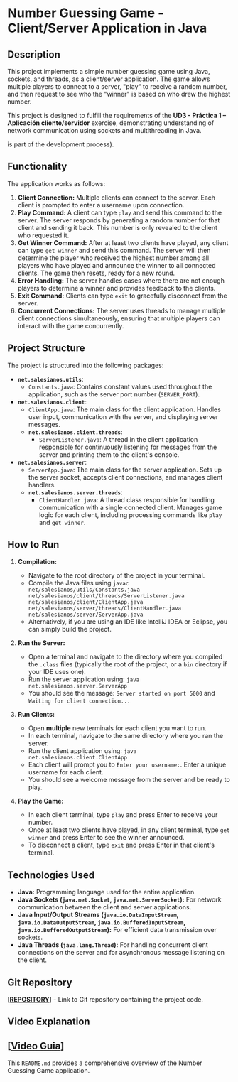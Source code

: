 # Number Guessing Game - Client/Server Application in Java

## Description

This project implements a simple number guessing game using Java, sockets, and threads, as a client/server application.  The game allows multiple players to connect to a server, "play" to receive a random number, and then request to see who the "winner" is based on who drew the highest number.

This project is designed to fulfill the requirements of the **UD3 - Práctica 1 – Aplicación cliente/servidor** exercise, demonstrating understanding of network communication using sockets and multithreading in Java.

is part of the development process).

## Functionality

The application works as follows:

1.  **Client Connection:** Multiple clients can connect to the server. Each client is prompted to enter a username upon connection.
2.  **Play Command:**  A client can type `play` and send this command to the server. The server responds by generating a random number for that client and sending it back. This number is only revealed to the client who requested it.
3.  **Get Winner Command:** After at least two clients have played, any client can type `get winner` and send this command. The server will then determine the player who received the highest number among all players who have played and announce the winner to all connected clients. The game then resets, ready for a new round.
4.  **Error Handling:** The server handles cases where there are not enough players to determine a winner and provides feedback to the clients.
5.  **Exit Command:** Clients can type `exit` to gracefully disconnect from the server.
6.  **Concurrent Connections:** The server uses threads to manage multiple client connections simultaneously, ensuring that multiple players can interact with the game concurrently.

## Project Structure

The project is structured into the following packages:

*   **`net.salesianos.utils`**:
    *   `Constants.java`: Contains constant values used throughout the application, such as the server port number (`SERVER_PORT`).
*   **`net.salesianos.client`**:
    *   `ClientApp.java`:  The main class for the client application. Handles user input, communication with the server, and displaying server messages.
    *   **`net.salesianos.client.threads`**:
        *   `ServerListener.java`: A thread in the client application responsible for continuously listening for messages from the server and printing them to the client's console.
*   **`net.salesianos.server`**:
    *   `ServerApp.java`: The main class for the server application.  Sets up the server socket, accepts client connections, and manages client handlers.
    *   **`net.salesianos.server.threads`**:
        *   `ClientHandler.java`:  A thread class responsible for handling communication with a single connected client. Manages game logic for each client, including processing commands like `play` and `get winner`.

## How to Run

1.  **Compilation:**
    *   Navigate to the root directory of the project in your terminal.
    *   Compile the Java files using `javac net/salesianos/utils/Constants.java net/salesianos/client/threads/ServerListener.java net/salesianos/client/ClientApp.java net/salesianos/server/threads/ClientHandler.java net/salesianos/server/ServerApp.java`
    *   Alternatively, if you are using an IDE like IntelliJ IDEA or Eclipse, you can simply build the project.

2.  **Run the Server:**
    *   Open a terminal and navigate to the directory where you compiled the `.class` files (typically the root of the project, or a `bin` directory if your IDE uses one).
    *   Run the server application using: `java net.salesianos.server.ServerApp`
    *   You should see the message: `Server started on port 5000` and `Waiting for client connection...`

3.  **Run Clients:**
    *   Open **multiple** new terminals for each client you want to run.
    *   In each terminal, navigate to the same directory where you ran the server.
    *   Run the client application using: `java net.salesianos.client.ClientApp`
    *   Each client will prompt you to `Enter your username:`. Enter a unique username for each client.
    *   You should see a welcome message from the server and be ready to play.

4.  **Play the Game:**
    *   In each client terminal, type `play` and press Enter to receive your number.
    *   Once at least two clients have played, in any client terminal, type `get winner` and press Enter to see the winner announced.
    *   To disconnect a client, type `exit` and press Enter in that client's terminal.

## Technologies Used

*   **Java:** Programming language used for the entire application.
*   **Java Sockets (`java.net.Socket`, `java.net.ServerSocket`):**  For network communication between the client and server applications.
*   **Java Input/Output Streams (`java.io.DataInputStream`, `java.io.DataOutputStream`, `java.io.BufferedInputStream`, `java.io.BufferedOutputStream`):** For efficient data transmission over sockets.
*   **Java Threads (`java.lang.Thread`):** For handling concurrent client connections on the server and for asynchronous message listening on the client.

## Git Repository

[**[REPOSITORY](https://github.com/CamiloP4ez/UD3-sockets)**] -  Link to Git repository containing the project code.

## Video Explanation

[**[Video Guia](https://youtu.be/pIlg0PE6KmY)**]
---
This `README.md` provides a comprehensive overview of the Number Guessing Game application.